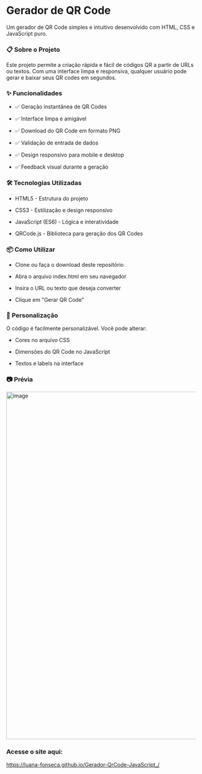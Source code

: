 # Gerador de QR Code
Um gerador de QR Code simples e intuitivo desenvolvido com HTML, CSS e JavaScript puro.

### 📋 Sobre o Projeto
Este projeto permite a criação rápida e fácil de códigos QR a partir de URLs ou textos. Com uma interface limpa e responsiva, qualquer usuário pode gerar e baixar seus QR codes em segundos.

### ✨ Funcionalidades
- ✅ Geração instantânea de QR Codes

- ✅ Interface limpa e amigável

- ✅ Download do QR Code em formato PNG

- ✅ Validação de entrada de dados

- ✅ Design responsivo para mobile e desktop

- ✅ Feedback visual durante a geração

### 🛠️ Tecnologias Utilizadas
- HTML5 - Estrutura do projeto

- CSS3 - Estilização e design responsivo

- JavaScript (ES6) - Lógica e interatividade

- QRCode.js - Biblioteca para geração dos QR Codes

### 📦 Como Utilizar
- Clone ou faça o download deste repositório

- Abra o arquivo index.html em seu navegador

- Insira o URL ou texto que deseja converter

- Clique em "Gerar QR Code"

### 🎨 Personalização
O código é facilmente personalizável. Você pode alterar:

- Cores no arquivo CSS

- Dimensões do QR Code no JavaScript

- Textos e labels na interface

### 📷 Prévia

<img width="1907" height="923" alt="image" src="https://github.com/user-attachments/assets/2fc6277d-c477-4d5a-94df-79b1f473e6b4" />


### Acesse o site aqui:

https://luana-fonseca.github.io/Gerador-QrCode-JavaScript_/
